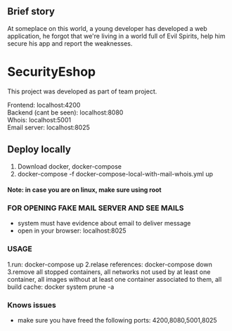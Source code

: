 ## Brief story
At someplace on this world, a young developer has developed a web application, he forgot that we're living in a world full of Evil Spirits, help him secure his app and report the weaknesses.

# SecurityEshop

This project was developed as part of team project. 
 
Frontend: localhost:4200  
Backend (cant be seen): localhost:8080  
Whois: localhost:5001  
Email server: localhost:8025  
 

## Deploy locally
1. Download docker, docker-compose  
2. docker-compose -f docker-compose-local-with-mail-whois.yml up  

#### Note: in case you are on linux, make sure using root  

### FOR OPENING FAKE MAIL SERVER AND SEE MAILS  
 - system must have evidence about email to deliver message  
 - open in your browser: localhost:8025 

### USAGE
1.run:
  docker-compose up
2.relase references:
  docker-compose down
3.remove all stopped containers, all networks not used by at least one container, all images without at least one container associated to them, all build cache:
  docker system prune -a


### Knows issues
- make sure you have freed the following ports: 4200,8080,5001,8025
